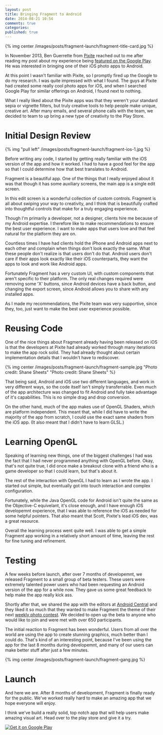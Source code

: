 ```yaml
---
layout: post
title: Bringing Fragment to Android
date: 2014-08-21 10:54
comments: true
categories: 
published: true
---
```


{% img center /images/posts/fragment-launch/fragment-title-card.jpg %}

In November 2013, Ben Guerrette from [Pixite](http://pixiteapps.com) reached out to me after reading my post about my experience being [featured on the Google Play](/2013/08/20/what-to-expect-when-being-featured-on-google-play/).  He was interested in bringing one of their iOS photo apps to Android.

At this point I wasn't familiar with Pixite, so I promptly fired up the Google to do my research.  I was quite impressed with what I found.  The guys at Pixite had created some really cool photo apps for iOS, and when I searched Google Play for similar offerings on Android, I found next to nothing.

What I really liked about the Pixite apps was that they weren't your standard sepia or vignette filters, but truly creative tools to help people make unique, creative art.  After many emails, and several phone calls with the team, we decided to team to up bring a new type of creativity to the Play Store.

<!-- more -->

# Initial Design Review

<section>
{% img "pull left" /images/posts/fragment-launch/fragment-ios-1.jpg %}
</section>

Before writing any code, I started by getting really familiar with the iOS version of the app and how it worked.  I had to have a good feel for the app so that I could determine how that best translates to Android.

Fragment is a beautiful app.  One of the things that I really enjoyed about it was that though it has some auxiliary screens, the main app is a single edit screen.

In this edit screen is a wonderful collection of custom controls.  Fragment is all about swiping your way to creativity, and I think that is beautifully crafted into thoughtful controls that make for a truly engaging experience.

Though I'm primarily a developer, not a designer, clients hire me because of my Android expertise.  I therefore like to make recommendations to ensure the best user experience.  I want to make apps that users love and that feel natural for the platform they are on.

Countless times I have had clients hold the iPhone and Android apps next to each other and complain when things don't look exactly the same.  What these people don't realize is that users don't do that.  Android users don't care if their apps look exactly like their iOS counterparts, they want the apps to look and work like Android apps.

<span class="pullquote-right" data-pullquote="&#8220;What these people don't realize is that users don't do that.&#8221;">Fortunately Fragment has a very custom UI, with custom components that aren't specific to their platform.  The only real changes required were removing some 'X' buttons, since Android devices have a back button, and changing the export screen, since Android allows you to share with any installed apps.</span>

As I made my recommendations, the Pixite team was very supportive, since they, too, just want to make the best user experience possible.

# Reusing Code

One of the nice things about Fragment already having been released on iOS is that the developers at Pixite had already worked through many iterations to make the app rock solid.  They had already thought about certain implementation details that I wouldn't have to rediscover.

{% img center /images/posts/fragment-launch/fragment-sample.jpg "Photo credit: Shane Sheets" "Photo credit: Shane Sheets" %}

That being said, Android and iOS use two different languages, and work in very different ways, so the code itself isn't simply transferrable.  Even much of the app architecture was changed to fit Android and fully take advantage of it's capabilities.  This is no simple drag and drop conversion.

On the other hand, much of the app makes use of OpenGL Shaders, which are platform independent.  This meant that, while I did have to write the majority of the app from scratch, I could use the exact same shaders from the iOS app.  (It also meant that I didn't have to learn GLSL.)

# Learning OpenGL

Speaking of learning new things, one of the biggest challenges I had was the fact that I had never programmed anything with OpenGL before.  Okay, that's not quite true, I did once make a breakout clone with a friend who is a game developer so that I could learn, but that's about it.

The rest of the interaction with OpenGL I had to learn as I wrote the app.  I started out simple, but eventually got into touch interaction and complex configuration.

Fortunately, while the Java OpenGL code for Android isn't quite the same as the Objective-C equivelant, it's close enough, and I have enough iOS developemnt experience, that I was able to reference the iOS as needed for some helpful pointers.  That also meant that Scott, Pixite's lead iOS dev, was a great resource.

Overall the learning process went quite well.  I was able to get a simple Fragment app working in a relatively short amount of time, leaving the rest for fine tuning and refinement.

# Testing

A few weeks before launch, after over 7 months of developemnt, we released Fragment to a small group of beta testers.  These users were extremely talented power users who had been requesting an Android version of the app for a while now.  They gave us some great feedback to help make the app really kick ass.

Shortly after that, we shared the app with the editors at [Android Central](http://www.androidcentral.com) and they liked it so much that they wanted to make Fragment the theme of their next [weekly photo contest](http://www.androidcentral.com/weekly-photo-contest-fragment).  We decided to open up the beta to anyone who would like to join and were met with over 650 participants.  

The initial reaction to Fragment has been wonderful.  Users from all over the world are using the app to create stunning graphics, much better than I could do.  That's kind of an interesting point, because I've been using the app for the last 8 months during developemnt, and many of our users can make better stuff after just a few minutes.

{% img center /images/posts/fragment-launch/fragment-gang.jpg %}

# Launch

And here we are.  After 8 months of development, Fragment is finally ready for the public.  We've worked really hard to make an amazing app that we hope everyone will enjoy.

I think we've build a really solid, top notch app that will help users make amazing visual art.  Head over to the play store and give it a try.

<a href="https://play.google.com/store/apps/details?id=com.pixite.fragment"><img alt="Get it on Google Play" src="/images/google_play_badge.png" /></a>
